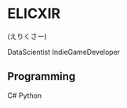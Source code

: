 # ELICXIR
(えりくさー)

DataScientist IndieGameDeveloper
                       
## Programming 

C# Python

